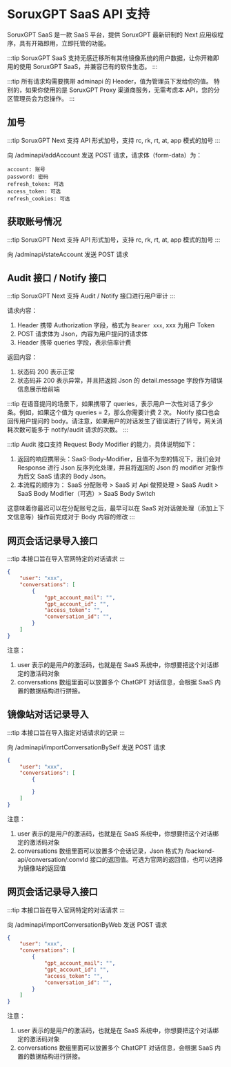# SoruxGPT SaaS API 支持

SoruxGPT SaaS 是一款 SaaS 平台，提供 SoruxGPT 最新研制的 Next 应用级程序，具有开箱即用，立即托管的功能。

:::tip
SoruxGPT SaaS 支持无感迁移所有其他镜像系统的用户数据，让你开箱即用的使用 SoruxGPT SaaS，并兼容已有的软件生态。
:::


:::tip
所有请求均需要携带 adminapi 的 Header，值为管理员下发给你的值。
特别的，如果你使用的是 SoruxGPT Proxy 渠道商服务，无需考虑本 API，您的分区管理员会为您操作。
:::


## 加号 <Badge type="tip" text="POST" />
:::tip
SoruxGPT Next 支持 API 形式加号，支持 rc, rk, rt, at, app 模式的加号
:::

向 /adminapi/addAccount 发送 POST 请求，请求体（form-data）为：

```
account: 账号
password: 密码
refresh_token: 可选
access_token: 可选
refresh_cookies: 可选
```

## 获取账号情况 <Badge type="tip" text="POST" />
:::tip
SoruxGPT Next 支持 API 形式加号，支持 rc, rk, rt, at, app 模式的加号
:::

向 /adminapi/stateAccount 发送 POST 请求

## Audit 接口 / Notify 接口 <Badge type="tip" text="POST" />
:::tip
SoruxGPT Next 支持 Audit / Notify 接口进行用户审计
:::

请求内容：
1. Header 携带 Authorization 字段，格式为 `Bearer xxx`, xxx 为用户 Token
2. POST 请求体为 Json，内容为用户提问的请求体
3. Header 携带 queries 字段，表示倍率计费

返回内容：
1. 状态码 200 表示正常
2. 状态码非 200 表示异常，并且把返回 Json 的 detail.message 字段作为错误信息展示给前端

:::tip
在语音提问的场景下，如果携带了 queries，表示用户一次性对话了多少条。例如，如果这个值为 queries = 2，那么你需要计费 2 次。
Notify 接口也会回传用户提问的 body。请注意，如果用户的对话发生了错误进行了转号，网关消耗次数可能多于 notify/audit 请求的次数。
:::

:::tip 
Audit 接口支持 Request Body Modifier 的能力，具体说明如下：
1. 返回的响应携带头：SaaS-Body-Modifier，且值不为空的情况下，我们会对 Response 进行 Json 反序列化处理，并且将返回的 Json 的 modifier 对象作为后文 SaaS 请求的 Body Json。
2. 本流程的顺序为： SaaS 分配账号 > SaaS 对 Api 做预处理 > SaaS Audit > SaaS Body Modifier（可选）> SaaS Body Switch

这意味着你最迟可以在分配账号之后，最早可以在 SaaS 对对话做处理（添加上下文信息等）操作前完成对于 Body 内容的修改
:::

## 网页会话记录导入接口 <Badge type="tip" text="POST" />
:::tip
本接口旨在导入官网特定的对话请求
:::

```json
{
    "user": "xxx",
    "conversations": [
        {
            "gpt_account_mail": "",
            "gpt_account_id": "",
            "access_token": "",
            "conversation_id": "",
        }
    ]
}
```

注意：
1. user 表示的是用户的激活码，也就是在 SaaS 系统中，你想要把这个对话绑定的激活码对象
2. conversations 数组里面可以放置多个 ChatGPT 对话信息，会根据 SaaS 内置的数据结构进行拼接。

## 镜像站对话记录导入 <Badge type="tip" text="POST" />
:::tip
本接口旨在导入指定对话请求的记录
:::

向 /adminapi/importConversationBySelf 发送 POST 请求

```json
{
    "user": "xxx",
    "conversations": [
        {

        }
    ]
}
```

注意：
1. user 表示的是用户的激活码，也就是在 SaaS 系统中，你想要把这个对话绑定的激活码对象
2. conversations 数组里面可以放置多个会话记录，Json 格式为 /backend-api/conversation/:convId 接口的返回值。可选为官网的返回值，也可以选择为镜像站的返回值

## 网页会话记录导入接口 <Badge type="tip" text="POST" />
:::tip
本接口旨在导入官网特定的对话请求
:::

向 /adminapi/importConversationByWeb 发送 POST 请求

```json
{
    "user": "xxx",
    "conversations": [
        {
            "gpt_account_mail": "",
            "gpt_account_id": "",
            "access_token": "",
            "conversation_id": "",
        }
    ]
}
```

注意：
1. user 表示的是用户的激活码，也就是在 SaaS 系统中，你想要把这个对话绑定的激活码对象
2. conversations 数组里面可以放置多个 ChatGPT 对话信息，会根据 SaaS 内置的数据结构进行拼接。
